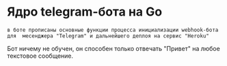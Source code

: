 # Ядро telegram-бота на Go
`в боте прописаны основные функции процесса инициализации webhook-бота для 
месенджера "Telegram" и дальнейшего деплоя на сервис "Heroku"`


Бот ничему не обучен, он способен только отвечать "Привет" на любое текстовое сообщение.
